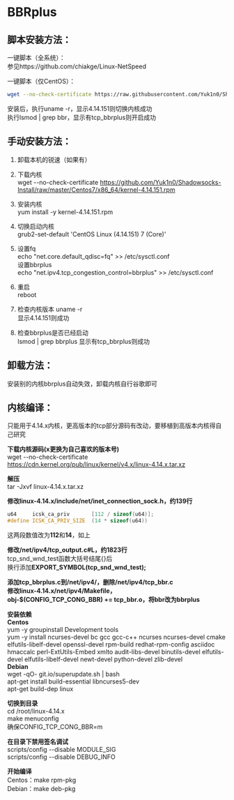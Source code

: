 # BBRplus 

## 脚本安装方法：  

一键脚本（全系统）：   
参见https://github.com/chiakge/Linux-NetSpeed   

一键脚本（仅CentOS）：  
```bash
wget --no-check-certificate https://raw.githubusercontent.com/Yuk1n0/Shadowsocks-Install/master/bbrplus_centos.sh && chmod +x bbrplus_centos.sh && ./bbrplus_centos.sh
```
安装后，执行uname -r，显示4.14.151则切换内核成功  
执行lsmod | grep bbr，显示有tcp_bbrplus则开启成功   

## 手动安装方法：  
1.  卸载本机的锐速（如果有）  

2.  下载内核  
wget --no-check-certificate https://github.com/Yuk1n0/Shadowsocks-Install/raw/master/Centos7/x86_64/kernel-4.14.151.rpm

3.  安装内核  
yum install -y kernel-4.14.151.rpm  

4.  切换启动内核  
grub2-set-default 'CentOS Linux (4.14.151) 7 (Core)'  

5.  设置fq  
echo "net.core.default_qdisc=fq" >> /etc/sysctl.conf  
设置bbrplus  
echo "net.ipv4.tcp_congestion_control=bbrplus" >> /etc/sysctl.conf  

6.  重启  
reboot  

7.  检查内核版本  uname -r  
显示4.14.151则成功  

8.  检查bbrplus是否已经启动  
lsmod | grep bbrplus  显示有tcp_bbrplus则成功  

## 卸载方法：  
安装别的内核bbrplus自动失效，卸载内核自行谷歌即可  

## 内核编译：  

只能用于4.14.x内核，更高版本的tcp部分源码有改动，要移植到高版本内核得自己研究  

**下载内核源码(x更换为自己喜欢的版本号)**   
wget --no-check-certificate https://cdn.kernel.org/pub/linux/kernel/v4.x/linux-4.14.x.tar.xz   

**解压**  
tar -Jxvf linux-4.14.x.tar.xz

**修改linux-4.14.x/include/net/inet_connection_sock.h，约139行**  
```C++
u64     icsk_ca_priv       [112 / sizeof(u64)];  
#define ICSK_CA_PRIV_SIZE  (14 * sizeof(u64))  
```
这两段数值改为**112**和**14**，如上  

**修改/net/ipv4/tcp_output.c#L，约1823行**  
tcp_snd_wnd_test函数大括号结尾{}后  
换行添加**EXPORT_SYMBOL(tcp_snd_wnd_test);**  

**添加tcp_bbrplus.c到/net/ipv4/，删除/net/ipv4/tcp_bbr.c  
修改linux-4.14.x/net/ipv4/Makefile，  
obj-$(CONFIG_TCP_CONG_BBR) += tcp_bbr.o，将bbr改为bbrplus**  

**安装依赖**  
**Centos**  
yum -y groupinstall Development tools  
yum -y install ncurses-devel bc gcc gcc-c++ ncurses ncurses-devel cmake elfutils-libelf-devel openssl-devel rpm-build redhat-rpm-config asciidoc hmaccalc perl-ExtUtils-Embed xmlto audit-libs-devel binutils-devel elfutils-devel elfutils-libelf-devel newt-devel python-devel zlib-devel  
**Debian**  
wget -qO- git.io/superupdate.sh | bash  
apt-get install build-essential libncurses5-dev  
apt-get build-dep linux  

**切换到目录**  
cd /root/linux-4.14.x  
make menuconfig  
确保CONFIG_TCP_CONG_BBR=m  

**在目录下禁用签名调试**  
scripts/config --disable MODULE_SIG  
scripts/config --disable DEBUG_INFO  

**开始编译**  
Centos：make rpm-pkg  
Debian：make deb-pkg
